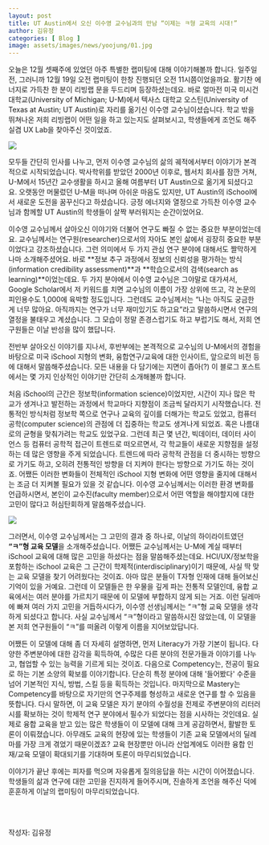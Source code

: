 ```yaml
---
layout: post
title: UT Austin에서 오신 이수영 교수님과의 만남 “이제는 ㅋ형 교육의 시대!”
author: 김유정
categories: [ Blog ]
image: assets/images/news/yoojung/01.jpg
---
```


오늘은 12월 셋째주에 있었던 아주 특별한 랩미팅에 대해 이야기해볼까 합니다. 일주일 전, 그러니까 12월 19일 오전 랩미팅이 한창 진행되던 오전 11시쯤이었을까요. 활기찬 에너지로 가득찬 한 분이 리빙랩 문을 두드리며 등장하셨는데요. 바로 얼마전 미국 미시건 대학교(University of Michigan; U-M)에서 텍사스 대학교 오스틴(University of Texas at Austin; UT Austin)로 자리를 옮기신 이수영 교수님이셨습니다. 학교 밖을 뛰쳐나온 저희 리빙랩이 어떤 일을 하고 있는지도 살펴보시고, 학생들에게 조언도 해주실겸 UX Lab을 찾아주신 것이었죠. 

<img src="{{site.baseurl}}/assets/images/news/yoojung/01.jpg">

모두들 간단히 인사를 나누고, 먼저 이수영 교수님의 삶의 궤적에서부터 이야기가 본격적으로 시작되었습니다. 박사학위를 받았던 2000년 이후로, 웹서치 회사를 잠깐 거쳐, U-M에서 15년간 교수생활을 하시고 올해 여름부터 UT Austin으로 옮기게 되셨다고요. 오랫동안 머물렀던 U-M을 떠나며 아쉬운 마음도 있지만, UT Austin의 iSchool에서 새로운 도전을 꿈꾸신다고 하셨습니다. 긍정 에너지와 열정으로 가득찬 이수영 교수님과 함께할 UT Austin의 학생들이 살짝 부러워지는 순간이었어요. 

이수영 교수님께서 살아오신 이야기와 더불어 연구도 빠질 수 없는 중요한 부분이었는데요. 교수님께서는 연구원(researcher)으로서의 자아도 본인 삶에서 굉장히 중요한 부분이었다고 강조하셨습니다. 그런 의미에서 두 가지 관심 연구 분야에 대해서도 짤막하게나마 소개해주셨어요. 바로 **정보 추구 과정에서 정보의 신뢰성을 평가하는 방식(information credibility  assessment)**과 **학습으로서의 검색(search as learning)**이었는데요. 두 가지 분야에서 이수영 교수님은 그야말로 대가셔서, Google Scholar에서 저 키워드를 치면 교수님의 이름이 가장 상위에 뜨고, 각 논문의 피인용수도 1,000에 육박할 정도입니다. 그런데도 교수님께서는 “나는 아직도 궁금한 게 너무 많아요. 아직까지는 연구가 너무 재미있기도 하고요”라고 말씀하시면서 연구의 열정을 불태우고 계셨습니다. 그 모습이 정말 존경스럽기도 하고 부럽기도 해서, 저희 연구원들은 이날 반성을 많이 했답니다. 

전반부 살아오신 이야기를 지나서, 후반부에는 본격적으로 교수님의 U-M에서의 경험을 바탕으로 미국 iSchool 지형의 변화, 융합연구/교육에 대한 인사이트, 앞으로의 비전 등에 대해서 말씀해주셨습니다. 모든 내용을 다 담기에는 지면이 좁아(?) 이 블로그 포스트에서는 몇 가지 인상적인 이야기만 간단히 소개해볼까 합니다. 

처음 iSchool의 근간은 정보학(information science)이었지만, 시간이 지나 많은 학교가 생겨나고 발전하는 과정에서 학교마다 지향점이 조금씩 달라지기 시작했습니다. 전통적인 방식처럼 정보학 쪽으로 연구나 교육의 깊이를 더해가는 학교도 있었고, 컴퓨터 공학(computer science)의 관점에 더 집중하는 학교도 생겨나게 되었죠. 혹은 나름대로의 균형을 맞춰가려는 학교도 있었구요. 그런데 최근 몇 년간, 빅데이터, 데이터 사이언스 등 컴퓨터 공학적 접근이 트렌드로 떠오르면서, 각 학교들이 새로운 지향점을 설정하는 데 많은 영향을 주게 되었습니다. 트렌드에 따라 공학적 관점을 더 중시하는 방향으로 가기도 하고, 오히려 전통적인 방향을 더 지켜야 한다는 방향으로 가기도 하는 것이죠. 어쨌든 이러한 변화들이 전체적인 iSchool 지형 변화에 어떤 영향을 줄지에 대해서는 조금 더 지켜볼 필요가 있을 것 같습니다. 이수영 교수님께서는 이러한 환경 변화를 언급하시면서, 본인이 교수진(faculty member)으로서 어떤 역할을 해야할지에 대한 고민이 많다고 허심탄회하게 말씀해주셨습니다. 

<img src="{{site.baseurl}}/assets/images/news/yoojung/02.jpg">

그러면서, 이수영 교수님께서는 그 고민의 결과 중 하나로, 이날의 하이라이트였던 **“ㅋ”형 교육 모델**을 소개해주셨습니다. 어쨌든 교수님께서는 U-M에 계실 때부터 iSchool 교육에 대해 많은 고민을 하셨다는 점을 말씀해주셨는데요. HCI/UX/정보학을 포함하는 iSchool 교육은 그 근간이 학제적(interdisciplinary)이기 때문에, 사실 딱 맞는 교육 모델을 찾기 어려웠다는 것이죠. 아마 많은 분들이 T자형 인재에 대해 들어보신 기억이 있을 거예요. 그런데 이 모델들은 한 우물을 깊게 파는 전통적 모델인데, 융합 교육에서는 여러 분야를 가르치기 때문에 이 모델에 부합하지 않게 되는 거죠. 이런 딜레마에 빠져 여러 가지 고민을 거듭하시다가, 이수영 선생님께서는 “ㅋ”형 교육 모델을 생각하게 되셨다고 합니다. 사실 교수님께서 “ㅋ”형이라고 말씀하시진 않았는데, 이 모델을 본 저희 연구원들이 “ㅋ”를 떠올려 이렇게 이름을 지어보았답니다. 

어쨌든 이 모델에 대해 좀 더 자세히 설명하면, 먼저 Literacy가 가장 기본이 됩니다. 다양한 주변분야에 대한 감각을 획득하여, 수많은 다른 분야의 전문가들과 이야기를 나누고, 협업할 수 있는 능력을 기르게 되는 것이죠. 다음으로 Competency는, 전공이 필요로 하는 기본 소양의 확보를 이야기합니다. 단순히 특정 분야에 대해 '들어봤다' 수준을 넘어 기본적인 지식, 방법, 스킬 등을 획득하는 것입니다. 마지막으로 Mastery는 Competency를 바탕으로 자기만의 연구주제를 형성하고 새로운 연구를 할 수 있음을 뜻합니다. 다시 말하면, 이 교육 모델은 자기 분야의 수월성을 전제로 주변분야의 리터러시를 확보하는 것이 학제적 연구 분야에서 필수가 되었다는 점을 시사하는 것인데요. 실제로 융합 교육을 받고 있는 많은 학생들이 이 모델에 대해 크게 공감하면서, 활발한 토론이 이뤄졌습니다. 아무래도 교육의 현장에 있는 학생들이 기존 교육 모델에서의 딜레마를 가장 크게 겪었기 때문이겠죠? 교육 현장뿐만 아니라 산업계에도 이러한 융합 인재/교육 모델이 확대되기를 기대하며 토론이 마무리되었습니다. 

이야기가 끝난 후에는 피자를 먹으며 자유롭게 질의응답을 하는 시간이 이어졌습니다. 학생들의 삶과 연구에 대한 고민을 진지하게 들어주시며, 진솔하게 조언을 해주신 덕에 훈훈하게 이날의 랩미팅이 마무리되었습니다. 

<br><br>

작성자: 김유정 <br>